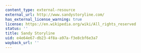 ```yaml
---
content_type: external-resource
external_url: http://www.sandystoryline.com/
has_external_license_warning: true
license: https://en.wikipedia.org/wiki/All_rights_reserved
status: ''
title: Sandy Storyline
uid: e4e64e67-db23-4f8a-a97a-f3e8cbf6e3a7
wayback_url: ''
---
```

